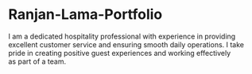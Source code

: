 # Ranjan-Lama-Portfolio
I am a dedicated hospitality professional with experience in providing excellent customer service and ensuring smooth daily operations. I take pride in creating positive guest experiences and working effectively as part of a team.
